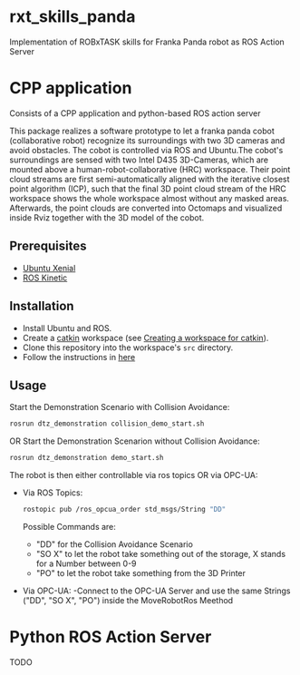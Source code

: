 # rxt_skills_panda
Implementation of ROBxTASK skills for Franka Panda robot as ROS Action Server


# CPP application
Consists of a CPP application and python-based ROS action server

This package realizes a software prototype to let a franka panda cobot (collaborative robot) recognize its surroundings with two 3D cameras and avoid obstacles.
The cobot is controlled via ROS and Ubuntu.The cobot's surroundings are sensed with two Intel D435 3D-Cameras, which are mounted above a human-robot-collaborative (HRC) workspace. Their point cloud streams are first semi-automatically aligned with the iterative closest point algorithm (ICP), such that the final 3D point cloud stream of the HRC workspace shows the whole workspace almost without any masked areas. Afterwards, the point clouds are converted into Octomaps and visualized inside Rviz together with the 3D model of the cobot.

## Prerequisites
- [Ubuntu Xenial](http://releases.ubuntu.com/16.04/)
- [ROS Kinetic](http://wiki.ros.org/kinetic)

## Installation
- Install Ubuntu and ROS.
- Create a [catkin](http://wiki.ros.org/catkin) workspace (see [Creating a workspace for catkin](http://wiki.ros.org/catkin/Tutorials/create_a_workspace)).
- Clone this repository into the workspace's `src` directory.
- Follow the instructions in [here](https://github.com/nerovalerius/collision_avoidance) 


## Usage
Start the Demonstration Scenario with Collision Avoidance:
```sh
rosrun dtz_demonstration collision_demo_start.sh
```
OR Start the Demonstration Scenarion without Collision Avoidance:
```sh
rosrun dtz_demonstration demo_start.sh
```

The robot is then either controllable via ros topics OR via OPC-UA:
- Via ROS Topics:
    ```sh
    rostopic pub /ros_opcua_order std_msgs/String "DD"
    ```
    Possible Commands are:
    - "DD" for the Collision Avoidance Scenario
    - "SO X" to let the robot take something out of the storage, X stands for a Number between 0-9
    - "PO" to let the robot take something from the 3D Printer

- Via OPC-UA:
    -Connect to the OPC-UA Server and use the same Strings ("DD", "SO X", "PO") inside the MoveRobotRos Meethod


# Python ROS Action Server
TODO
